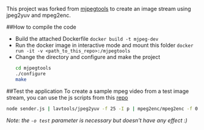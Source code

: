 This project was forked from [mjpegtools](https://github.com/silicontrip/mjpegtools)
to create an image stream using jpeg2yuv and mpeg2enc.

##How to compile the code

* Build the attached Dockerfile
    ```docker build -t mjpeg-dev```
* Run the docker image in interactive mode and mount this folder
    ```docker run -it -v <path_to_this_repo>:/mjpegtools```
* Change the directory and configure and make the project
    ```bash
    cd mjpegtools
    ./configure
    make
    ```
##Test the application
To create a sample mpeg video from a test image stream, 
you can use the js scripts from this [repo](https://github.com/balint-s/ffmpeg-stream-test)
    
```bash
node sender.js | lavtools/jpeg2yuv -f 25 -I p | mpeg2enc/mpeg2enc -f 0 -o test > video.mpeg
```

_Note: the `-o test` parameter is necessary but doesn't have any effect :)_